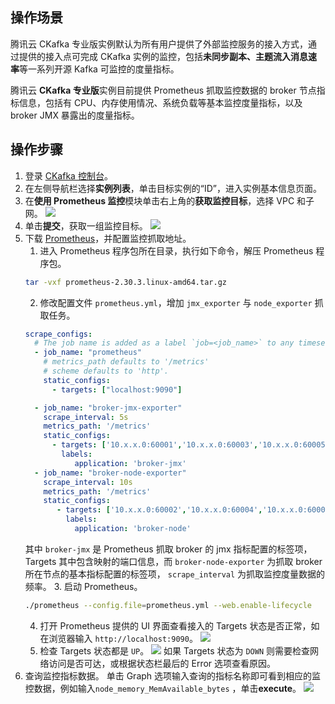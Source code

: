 ## 操作场景

腾讯云 CKafka 专业版实例默认为所有用户提供了外部监控服务的接入方式，通过提供的接入点可完成 CKafka 实例的监控，包括**未同步副本、主题流入消息速率**等一系列开源 Kafka 可监控的度量指标。

腾讯云 **CKafka 专业版**实例目前提供 Prometheus 抓取监控数据的 broker 节点指标信息，包括有 CPU、内存使用情况、系统负载等基本监控度量指标，以及 broker JMX 暴露出的度量指标。


## 操作步骤

1. 登录 [CKafka 控制台](https://console.cloud.tencent.com/ckafka)。
2. 在左侧导航栏选择**实例列表**，单击目标实例的“ID”，进入实例基本信息页面。
3. 在**使用 Prometheus 监控**模块单击右上角的**获取监控目标**，选择 VPC 和子网。
![](https://qcloudimg.tencent-cloud.cn/raw/017a4683d3ac2d6439839e4c5e756c4c.png)
4. 单击**提交**，获取一组监控目标。
![](https://qcloudimg.tencent-cloud.cn/raw/f1dd1da69ae1bfc8e30ead96a9e75aa0.png)
5. 下载 [Prometheus](https://prometheus.io/download/)，并配置监控抓取地址。
   1. 进入 Prometheus 程序包所在目录，执行如下命令，解压 Prometheus 程序包。
   ```bash
   tar -vxf prometheus-2.30.3.linux-amd64.tar.gz
   ```
   2. 修改配置文件 `prometheus.yml`，增加 `jmx_exporter` 与 `node_exporter` 抓取任务。
   ```yaml
   scrape_configs:
     # The job name is added as a label `job=<job_name>` to any timeseries scraped from this config.
     - job_name: "prometheus"
       # metrics_path defaults to '/metrics'
       # scheme defaults to 'http'.
       static_configs:
         - targets: ["localhost:9090"]
   
     - job_name: "broker-jmx-exporter"
       scrape_interval: 5s
       metrics_path: '/metrics'
       static_configs:
         - targets: ['10.x.x.0:60001','10.x.x.0:60003','10.x.x.0:60005']
           labels:
              application: 'broker-jmx'
     - job_name: "broker-node-exporter"
       scrape_interval: 10s
       metrics_path: '/metrics'
       static_configs:
          - targets: ['10.x.x.0:60002','10.x.x.0:60004','10.x.x.0:60006']
            labels:
              application: 'broker-node'
   ```
   其中 `broker-jmx` 是 Prometheus 抓取 broker 的 jmx 指标配置的标签项，Targets 其中包含映射的端口信息，而 `broker-node-exporter` 为抓取 broker 所在节点的基本指标配置的标签项， `scrape_interval` 为抓取监控度量数据的频率。
   3. 启动 Prometheus。
   ```bash
   ./prometheus --config.file=prometheus.yml --web.enable-lifecycle
   ```
   4. 打开 Prometheus 提供的 UI 界面查看接入的 Targets 状态是否正常，如在浏览器输入 `http://localhost:9090`。
	 ![](https://qcloudimg.tencent-cloud.cn/raw/3d7fcddaa58fb897aaa597e3f6a6588f.png)
   5. 检查 Targets 状态都是 `UP`。
![](https://qcloudimg.tencent-cloud.cn/raw/6f9bce90bce83259f0853ae6744e0f1d.png)
	如果 Targets 状态为 `DOWN` 则需要检查网络访问是否可达，或根据状态栏最后的 Error 选项查看原因。
6. 查询监控指标数据。
   单击 Graph 选项输入查询的指标名称即可看到相应的监控数据，例如输入`node_memory_MemAvailable_bytes` ，单击**execute**。
	 ![](https://qcloudimg.tencent-cloud.cn/raw/118a8acfadc562a83f0ebc621eaf79fe.png)
